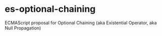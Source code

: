 # es-optional-chaining
ECMAScript proposal for Optional Chaining (aka Existential Operator, aka Null Propagation)
